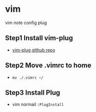 # vim
vim note config plug

## Step1 Install vim-plug
- [vim-plug github repo](https://github.com/junegunn/vim-plug)

## Step2 Move .vimrc to home
- `mv ./.vimrc ~/`

## Step3 Install Plug
- vim normail `:PlugInstall`
